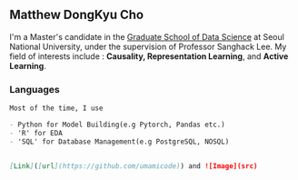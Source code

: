 ## Matthew DongKyu Cho

I'm a Master's candidate in the [Graduate School of Data Science](https://gsds.snu.ac.kr/) at Seoul National University, under the supervision of Professor Sanghack Lee. My field of interests include : **Causality, Representation Learning**, and **Active Learning**. 


### Languages


```markdown
Most of the time, I use

- Python for Model Building(e.g Pytorch, Pandas etc.) 
- 'R' for EDA
- 'SQL' for Database Management(e.g PostgreSQL, NOSQL)


[Link]([url](https://github.com/umamicode)) and ![Image](src)
```

